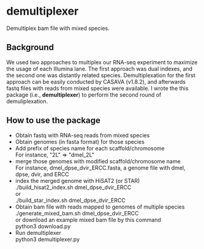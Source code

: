 # demultiplexer
Demultiplex bam file with mixed species.

## Background
We used two approaches to multiplex our RNA-seq experiment to maximize the usage of each Illumina lane. The first approach was dual indexes, and the second one was distantly related species. Demultiplexation for the first approach can be easily conducted by CASAVA (v1.8.2), and afterwards fastq files with reads from mixed species were available. I wrote the this package (i.e., **demultiplexer**) to perform the second round of demuliplexation.

## How to use the package
* Obtain fastq with RNA-seq reads from mixed species<br>
* Obtain genomes (in fasta format) for those species<br>
* Add prefix of species name for each scaffold/chromosome<br>
For instance, "2L" => "dmel_2L"<br>
* merge those genomes with modified scaffold/chromosome name<br>
For instance, dmel_dpse_dvir_ERCC.fasta, a genome file with dmel, dpse, dvir, and ERCC<br>
* index the merged genome with HiSAT2 (or STAR)<br>
./build_hisat2_index.sh dmel_dpse_dvir_ERCC<br>
or<br>
./build_star_index.sh dmel_dpse_dvir_ERCC<br>
* Obtain bam file with reads mapped to genomes of multiple species<br>
./generate_mixed_bam.sh dmel_dpse_dvir_ERCC<br>
or download an example mixed bam file by this command<br>
python3 download.py<br>
* Run demultiplexer<br>
python3 demultiplexer.py<br>


